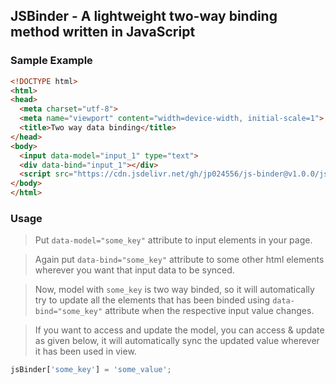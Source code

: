 ## JSBinder - A lightweight two-way binding method written in JavaScript

### Sample Example

```html
<!DOCTYPE html>
<html>
<head>
  <meta charset="utf-8">
  <meta name="viewport" content="width=device-width, initial-scale=1">
  <title>Two way data binding</title>
</head>
<body>
  <input data-model="input_1" type="text">
  <div data-bind="input_1"></div>
  <script src="https://cdn.jsdelivr.net/gh/jp024556/js-binder@v1.0.0/js-binder.js"></script>
</body>
</html>
```

### Usage
> Put `data-model="some_key"` attribute to input elements in your page.

> Again put `data-bind="some_key"` attribute to some other html elements wherever you want that input data to be synced.

> Now, model with `some_key` is two way binded, so it will automatically try to update all the elements that has been binded using `data-bind="some_key"` attribute when the respective input value changes.

> If you want to access and update the model, you can access & update as given below, it will automatically sync the updated value wherever it has been used in view.

```javascript
jsBinder['some_key'] = 'some_value';
```
